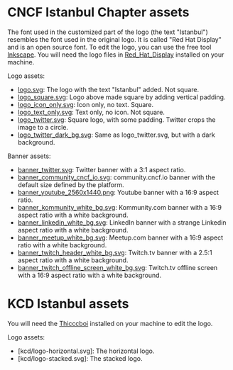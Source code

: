 # CNCF Istanbul Chapter assets

The font used in the customized part of the logo (the text "Istanbul") resembles the font used in the original logo.
It is called "Red Hat Display" and is an open source font.
To edit the logo, you can use the free tool [Inkscape](https://inkscape.org/).
You will need the logo files in [Red_Hat_Display](vendor%2FRed_Hat_Display) installed on your machine.

Logo assets:
- [logo.svg](logo/logo.svg): The logo with the text "Istanbul" added. Not square.
- [logo_square.svg](logo/logo_square.svg): Logo above made square by adding vertical padding.
- [logo_icon_only.svg](logo/logo_icon_only.svg): Icon only, no text. Square.
- [logo_text_only.svg](logo/logo_text_only.svg): Text only, no icon. Not square.
- [logo_twitter.svg](logo/logo_twitter.svg): Square logo, with some padding. Twitter crops the image to a circle.
- [logo_twitter_dark_bg.svg](logo/logo_twitter.svg): Same as logo_twitter.svg, but with a dark background.

Banner assets:
- [banner_twitter.svg](banner/banner_twitter.svg): Twitter banner with a 3:1 aspect ratio.
- [banner_community_cncf_io.svg](banner/banner_community_cncf_io.svg): community.cncf.io banner with the default size defined by the platform.
- [banner_youtube_2560x1440.png](banner/banner_youtube_2560x1440.png): Youtube banner with a 16:9 aspect ratio.
- [banner_kommunity_white_bg.svg](banner/banner_kommunity_white_bg.svg): Kommunity.com banner with a 16:9 aspect ratio with a white background.
- [banner_linkedin_white_bg.svg](banner/banner_linkedin_white_bg.svg): LinkedIn banner with a strange Linkedin aspect ratio with a white background.
- [banner_meetup_white_bg.svg](banner/banner_meetup_white_bg.svg): Meetup.com banner with a 16:9 aspect ratio with a white background.
- [banner_twitch_header_white_bg.svg](banner/banner_twitch_header_white_bg.svg): Twitch.tv banner with a 2.5:1 aspect ratio with a white background.
- [banner_twitch_offline_screen_white_bg.svg](banner/banner_twitch_offline_screen_white_bg.svg): Twitch.tv offline screen with a 16:9 aspect ratio with a white background.

# KCD Istanbul assets

You will need the [Thicccboi](https://github.com/wonderunit/font-thicccboi) installed on your machine to edit the logo.

Logo assets:
- [kcd/logo-horizontal.svg]: The horizontal logo.
- [kcd/logo-stacked.svg]: The stacked logo.
